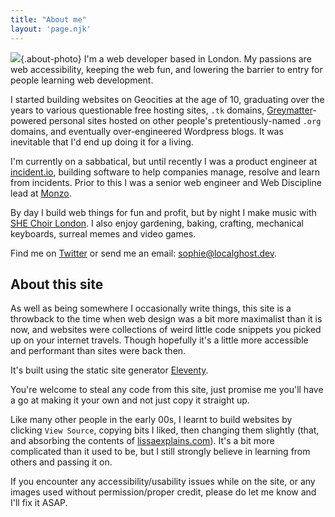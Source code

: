 ```yaml
---
title: "About me"
layout: 'page.njk'
---
```


![](/img/sophie-transparent.png){.about-photo}
I'm a web developer based in London. My passions are web accessibility, keeping the web fun, and lowering the barrier to entry for people learning web development.

I started building websites on Geocities at the age of 10, graduating over the years to various questionable free hosting sites, `.tk` domains, [Greymatter](https://en.wikipedia.org/wiki/Greymatter_(software))-powered personal sites hosted on other people's pretentiously-named `.org` domains, and eventually over-engineered Wordpress blogs. It was inevitable that I'd end up doing it for a living.


I'm currently on a sabbatical, but until recently I was a product engineer at [incident.io](https://incident.io), building software to help companies manage, resolve and learn from incidents. Prior to this I was a senior web engineer and Web Discipline lead at [Monzo](https://www.monzo.com). 
  
By day I build web things for fun and profit, but by night I make music with [SHE Choir London](https://shechoir.com/london). I also enjoy gardening, baking, crafting, mechanical keyboards, surreal memes and video games. 

Find me on [Twitter](https://twitter.com/type__error) or send me an email: [sophie@localghost.dev](mailto:sophie@localghost.dev).

## About this site

As well as being somewhere I occasionally write things, this site is a throwback to the time when web design was a bit more maximalist than it is now, and websites were collections of weird little code snippets you picked up on your internet travels. Though hopefully it's a little more accessible and performant than sites were back then.

It's built using the static site generator [Eleventy](https://11ty.dev).

You're welcome to steal any code from this site, just promise me you'll have a go at making it your own and not just copy it straight up.

Like many other people in the early 00s, I learnt to build websites by clicking `View Source`, copying bits I liked, then changing them slightly (that, and absorbing the contents of [lissaexplains.com](https://lissaexplains.com)). It's a bit more complicated than it used to be, but I still strongly believe in learning from others and passing it on.

If you encounter any accessibility/usability issues while on the site, or any images used without permission/proper credit, please do let me know and I'll fix it ASAP. 

